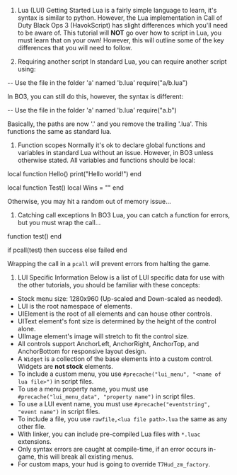 1.  Lua (LUI) Getting Started
Lua is a fairly simple language to learn, it's syntax is similar to python. However, the Lua implementation in Call of Duty Black Ops 3 (HavokScript) has slight differences which you'll need to be aware of. This tutorial will **NOT** go over how to script in Lua, you must learn that on your own! However, this will outline some of the key differences that you will need to follow.

1.  Requiring another script
In standard Lua, you can require another script using:

-- Use the file in the folder 'a' named 'b.lua'
require("a/b.lua")

In BO3, you can still do this, however, the syntax is different:

-- Use the file in the folder 'a' named 'b.lua'
require("a.b")

Basically, the paths are now '.' and you remove the trailing '.lua'. This functions the same as standard lua.

1.  Function scopes
Normally it's ok to declare global functions and variables in standard Lua without an issue. However, in BO3 unless otherwise stated. All variables and functions should be local:

local function Hello()
      print("Hello world!")
end

local function Test()
      local Wins = ""
end

Otherwise, you may hit a random out of memory issue...

1.  Catching call exceptions
In BO3 Lua, you can catch a function for errors, but you must wrap the call...

function test()
      <something that errors>
end

if pcall(test) then
      success
else
      failed
end

Wrapping the call in a `pcall` will prevent errors from halting the game.

1.  LUI Specific Information
Below is a list of LUI specific data for use with the other tutorials, you should be familiar with these concepts:

  * Stock menu size: 1280x960 (Up-scaled and Down-scaled as needed).
  * LUI is the root namespace of elements.
  * UIElement is the root of all elements and can house other controls.
  * UIText element's font size is determined by the height of the control alone.
  * UIImage element's image will stretch to fit the control size.
  * All controls support AnchorLeft, AnchorRight, AnchorTop, and AnchorBottom for responsive layout design.
  * A `Widget` is a collection of the base elements into a custom control. Widgets are **not stock** elements.
  * To include a custom menu, you use `#precache("lui_menu", "<name of lua file>")` in script files.
  * To use a menu property name, you must use `#precache("lui_menu_data", "property name")` in script files.
  * To use a LUI event name, you must use `#precache("eventstring", "event name")` in script files.
  * To include a file, you use `rawfile,<lua file path>.lua` the same as any other file.
  * With linker, you can include pre-compiled Lua files with `*.luac` extensions.
  * Only syntax errors are caught at compile-time, if an error occurs in-game, this will break all existing menus.
  * For custom maps, your hud is going to override `T7Hud_zm_factory`.